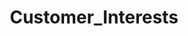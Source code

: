 ---  
schema: Customer_Interests  
title: Customer_Interests  
organization: Sample Department  
notes: Used in 2 lineage(s)  
resources:  
  - name: Customer_Interests 
    url: abfs://system/Customer_Interests 
    format : parquet  
license: None  
category:
  - Education  
maintainer: User  
maintainer_email: UserMail  
---
